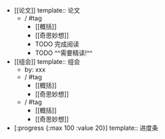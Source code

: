 - [[论文]]
  template:: 论文
	- /  #tag
		- [[概括]]
		- [[奇思妙想]]
		- TODO 完成阅读
		- TODO ^^需要精读!^^
- [[组会]]
  template:: 组会
	- by: xxx
	- / #tag
		- [[概括]]
		- [[奇思妙想]]
	- / #tag
		- [[概括]]
		- [[奇思妙想]]
- [:progress {:max 100 :value 20}]
  template:: 进度条